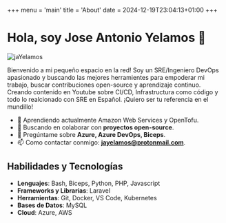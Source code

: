 +++
menu = 'main'
title = 'About'
date = 2024-12-19T23:04:13+01:00
+++

# Hola, soy Jose Antonio Yelamos 👋

![jaYelamos](/images/profilePic.jpg) 


Bienvenido a mi pequeño espacio en la red! Soy un SRE/Ingeniero DevOps apasionado y buscando las mejores herramientes para empoderar mi trabajo, buscar contribuciones open-source y aprendizaje continuo.
Creando contenido en Youtube sobre CI/CD, Infrastructura como código y todo lo realcionado con SRE en Español. ¡Quiero ser tu referencia en el mundillo!

- 🌱 Aprendiendo actualmente Amazon Web Services y OpenTofu.
- 👯 Buscando en colaborar con **proyectos open-source**.
- 💬 Pregúntame sobre **Azure, Azure DevOps, Biceps**.
- 📫 Como contactar conmigo: **jayelamos@protonmail.com**.

## Habilidades y Tecnologías

- **Lenguajes**:  Bash, Biceps, Python, PHP, Javascript
- **Frameworks y Librarias**: Laravel
- **Herramientas**: Git, Docker, VS Code, Kubernetes
- **Bases de Datos**: MySQL
- **Cloud**: Azure, AWS